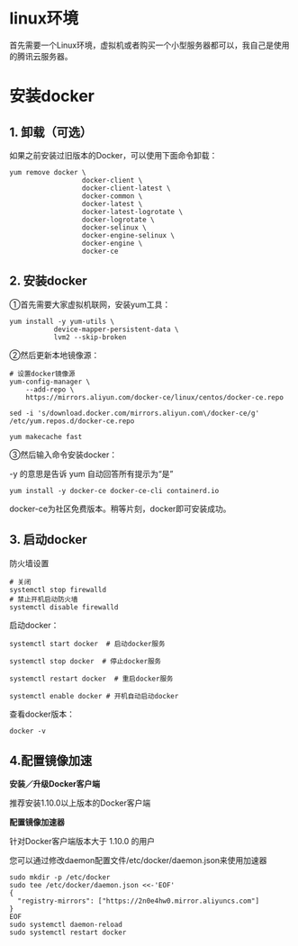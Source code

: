 # linux环境

首先需要一个Linux环境，虚拟机或者购买一个小型服务器都可以，我自己是使用的腾讯云服务器。

# 安装docker

## 1. 卸载（可选）

如果之前安装过旧版本的Docker，可以使用下面命令卸载：

```shell
yum remove docker \
                  docker-client \
                  docker-client-latest \
                  docker-common \
                  docker-latest \
                  docker-latest-logrotate \
                  docker-logrotate \
                  docker-selinux \
                  docker-engine-selinux \
                  docker-engine \
                  docker-ce
```

## 2. 安装docker

①首先需要大家虚拟机联网，安装yum工具：

```shell
yum install -y yum-utils \
           device-mapper-persistent-data \
           lvm2 --skip-broken
```

②然后更新本地镜像源：

```shell
# 设置docker镜像源
yum-config-manager \
    --add-repo \
    https://mirrors.aliyun.com/docker-ce/linux/centos/docker-ce.repo
    
sed -i 's/download.docker.com/mirrors.aliyun.com\/docker-ce/g' /etc/yum.repos.d/docker-ce.repo
 
yum makecache fast
```

③然后输入命令安装docker：

-y 的意思是告诉 yum 自动回答所有提示为“是”

```shell
yum install -y docker-ce docker-ce-cli containerd.io
```

docker-ce为社区免费版本。稍等片刻，docker即可安装成功。

## 3. 启动docker

防火墙设置

```shell
# 关闭
systemctl stop firewalld
# 禁止开机启动防火墙
systemctl disable firewalld
```

启动docker：

```shell
systemctl start docker  # 启动docker服务
 
systemctl stop docker  # 停止docker服务
 
systemctl restart docker  # 重启docker服务

systemctl enable docker # 开机自动启动docker
```

查看docker版本：

```shell
docker -v
```

## 4.配置镜像加速

**安装／升级Docker客户端**

推荐安装1.10.0以上版本的Docker客户端

**配置镜像加速器**

针对Docker客户端版本大于 1.10.0 的用户

您可以通过修改daemon配置文件/etc/docker/daemon.json来使用加速器

```shell
sudo mkdir -p /etc/docker
sudo tee /etc/docker/daemon.json <<-'EOF'
{
  "registry-mirrors": ["https://2n0e4hw0.mirror.aliyuncs.com"]
}
EOF
sudo systemctl daemon-reload
sudo systemctl restart docker
```

